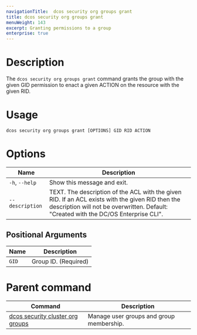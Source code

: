 ```yaml
---
navigationTitle:  dcos security org groups grant
title: dcos security org groups grant
menuWeight: 143
excerpt: Granting permissions to a group
enterprise: true
---
```


# Description

The `dcos security org groups grant` command grants the group with the given GID permission to enact a given ACTION on the resource with the given RID.

# Usage

```
dcos security org groups grant [OPTIONS] GID RID ACTION
```

# Options

| Name |  Description |
|---------|-------------|
|  `-h`, `--help` |  Show this message and exit.|
| `--description` | TEXT. The description of the ACL with the given RID. If an ACL exists with the given RID then the description will not be overwritten. Default: "Created with the DC/OS Enterprise CLI".

## Positional Arguments

| Name |  Description |
|---------|-------------|
| `GID` | Group ID. (Required)|

# Parent command

| Command | Description |
|---------|-------------|
| [dcos security cluster org groups](/mesosphere/dcos/2.1/cli/command-reference/dcos-security/dcos-security-org/dcos-security-org-groups/) |  Manage user groups and group membership. |
